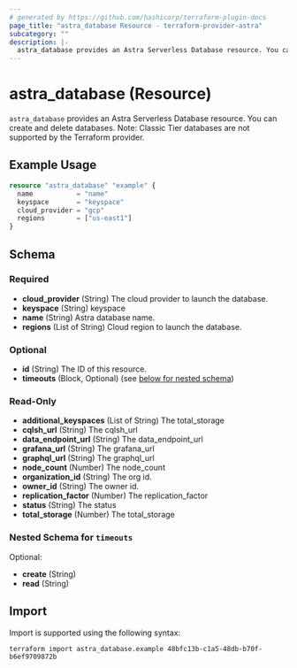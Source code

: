 ```yaml
---
# generated by https://github.com/hashicorp/terraform-plugin-docs
page_title: "astra_database Resource - terraform-provider-astra"
subcategory: ""
description: |-
  astra_database provides an Astra Serverless Database resource. You can create and delete databases. Note: Classic Tier databases are not supported by the Terraform provider.
---
```


# astra_database (Resource)

`astra_database` provides an Astra Serverless Database resource. You can create and delete databases. Note: Classic Tier databases are not supported by the Terraform provider.

## Example Usage

```terraform
resource "astra_database" "example" {
  name           = "name"
  keyspace       = "keyspace"
  cloud_provider = "gcp"
  regions        = ["us-east1"]
}
```

<!-- schema generated by tfplugindocs -->
## Schema

### Required

- **cloud_provider** (String) The cloud provider to launch the database.
- **keyspace** (String) keyspace
- **name** (String) Astra database name.
- **regions** (List of String) Cloud region to launch the database.

### Optional

- **id** (String) The ID of this resource.
- **timeouts** (Block, Optional) (see [below for nested schema](#nestedblock--timeouts))

### Read-Only

- **additional_keyspaces** (List of String) The total_storage
- **cqlsh_url** (String) The cqlsh_url
- **data_endpoint_url** (String) The data_endpoint_url
- **grafana_url** (String) The grafana_url
- **graphql_url** (String) The graphql_url
- **node_count** (Number) The node_count
- **organization_id** (String) The org id.
- **owner_id** (String) The owner id.
- **replication_factor** (Number) The replication_factor
- **status** (String) The status
- **total_storage** (Number) The total_storage

<a id="nestedblock--timeouts"></a>
### Nested Schema for `timeouts`

Optional:

- **create** (String)
- **read** (String)

## Import

Import is supported using the following syntax:

```shell
terraform import astra_database.example 48bfc13b-c1a5-48db-b70f-b6ef9709872b
```
